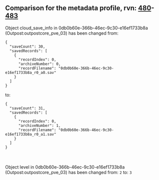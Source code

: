 ## Comparison for the metadata profile, rvn: [480](https://github.com/PRO100KatYT/FortniteProfileRevisions/tree/main/profiles/metadata/480%20metadata.json)-[483](https://github.com/PRO100KatYT/FortniteProfileRevisions/tree/main/profiles/metadata/483%20metadata.json)

Object cloud_save_info in 0db0b60e-366b-46ec-9c30-e16ef1733b8a (Outpost:outpostcore_pve_03) has been changed from:

```
{
  "saveCount": 30,
  "savedRecords": [
    {
      "recordIndex": 0,
      "archiveNumber": 0,
      "recordFilename": "0db0b60e-366b-46ec-9c30-e16ef1733b8a_r0_a0.sav"
    }
  ]
}
```

to:

```
{
  "saveCount": 31,
  "savedRecords": [
    {
      "recordIndex": 0,
      "archiveNumber": 1,
      "recordFilename": "0db0b60e-366b-46ec-9c30-e16ef1733b8a_r0_a1.sav"
    }
  ]
}
```

<br><br>
Object level in 0db0b60e-366b-46ec-9c30-e16ef1733b8a (Outpost:outpostcore_pve_03) has been changed from: `2` to: `3`
<br><br>
